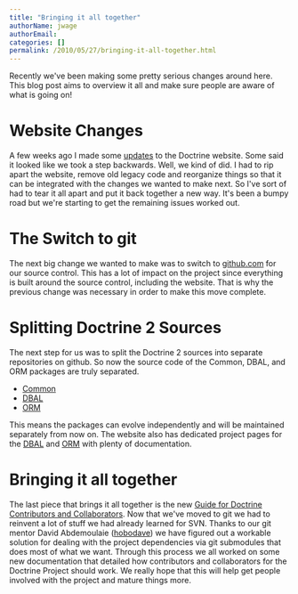 ```yaml
---
title: "Bringing it all together"
authorName: jwage
authorEmail:
categories: []
permalink: /2010/05/27/bringing-it-all-together.html
---
```

Recently we've been making some pretty serious changes around here. This
blog post aims to overview it all and make sure people are aware of what
is going on!

Website Changes
===============

A few weeks ago I made some
[updates](https://www.doctrine-project.org/blog/a-few-website-changes) to
the Doctrine website. Some said it looked like we took a step backwards.
Well, we kind of did. I had to rip apart the website, remove old legacy
code and reorganize things so that it can be integrated with the changes
we wanted to make next. So I've sort of had to tear it all apart and put
it back together a new way. It's been a bumpy road but we're starting to
get the remaining issues worked out.

The Switch to git
=================

The next big change we wanted to make was to switch to
[github.com](https://www.doctrine-project.org) for our source control.
This has a lot of impact on the project since everything is built around
the source control, including the website. That is why the previous
change was necessary in order to make this move complete.

Splitting Doctrine 2 Sources
============================

The next step for us was to split the Doctrine 2 sources into separate
repositories on github. So now the source code of the Common, DBAL, and
ORM packages are truly separated.

-   [Common](https://github.com/doctrine/common)
-   [DBAL](https://github.com/doctrine/dbal)
-   [ORM](https://github.com/doctrine/orm)

This means the packages can evolve independently and will be maintained
separately from now on. The website also has dedicated project pages for
the [DBAL](https://www.doctrine-project.org/projects/dbal) and
[ORM](https://www.doctrine-project.org/projects/orm) with plenty of
documentation.

Bringing it all together
========================

The last piece that brings it all together is the new [Guide for
Doctrine Contributors and
Collaborators](https://www.doctrine-project.org/contribute). Now that
we've moved to git we had to reinvent a lot of stuff we had already
learned for SVN. Thanks to our git mentor David Abdemoulaie
([hobodave](https://www.twitter.com/hobodave)) we have figured out a
workable solution for dealing with the project dependencies via git
submodules that does most of what we want. Through this process we all
worked on some new documentation that detailed how contributors and
collaborators for the Doctrine Project should work. We really hope that
this will help get people involved with the project and mature things
more.
